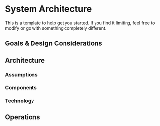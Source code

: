 # System Architecture
This is a template to help get you started. If you find it limiting, feel free to modify or go with something completely different.

## Goals & Design Considerations

## Architecture

### Assumptions

### Components

### Technology

## Operations
